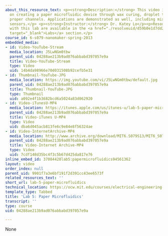 ```yaml
---
about_this_resource_text: <p><strong>Description:</strong> This video is a tutorial
  on creating a paper microfluidic device through wax curing, droplet test, and choosing
  proper channels. Applications are demonstrated as well, including mixing and chemical
  sensors.</p> <p><strong>Instructor:</strong> Dr. Katey Lo</p><p>Resources associated
  with this lab are available in the <a href="./resolveuid/d59b0e1d7dd266596386617fda458ad0#5"
  target="_blank">Labs</a> section.</p>
course_id: 6-s079-nanomaker-spring-2013
embedded_media:
- id: Video-YouTube-Stream
  media_location: J5LwNGm0tbw
  parent_uid: 04288ae213b9ad076abbabd397057e9a
  title: Video-YouTube-Stream
  type: Video
  uid: 14b4da98966e70d031508b92cefb5e31
- id: Thumbnail-YouTube-JPG
  media_location: https://img.youtube.com/vi/J5LwNGm0tbw/default.jpg
  parent_uid: 04288ae213b9ad076abbabd397057e9a
  title: Thumbnail-YouTube-JPG
  type: Thumbnail
  uid: a092e4f1b3682bcd6a5024a83d062920
- id: Video-iTunesU-MP4
  media_location: https://itunes.apple.com/us/itunes-u/lab-5-paper-microfluidics/id709651181?i=167927910
  parent_uid: 04288ae213b9ad076abbabd397057e9a
  title: Video-iTunes U-MP4
  type: Video
  uid: dba6d045acb813fe6c9e84e8f56324ae
- id: Video-InternetArchive-MP4
  media_location: http://www.archive.org/download/MIT6.S079S13/MIT6_S079S13_lab05_300k.mp4
  parent_uid: 04288ae213b9ad076abbabd397057e9a
  title: Video-Internet Archive-MP4
  type: Video
  uid: 7cdf148d35bc4f3c5b67d425da817e76
inline_embed_id: 37084428lab5:papermicrofluidics94561362
layout: video
order_index: null
parent_uid: 9901f7a3e6bf191f2d391cc43ee6573f
related_resources_text: ''
short_url: lab-5-paper-microfluidics
technical_location: https://ocw.mit.edu/courses/electrical-engineering-and-computer-science/6-s079-nanomaker-spring-2013/videos/lab-5-paper-microfluidics
template_type: Tabbed
title: 'Lab 5: Paper Microfluidics'
transcript: ''
type: course
uid: 04288ae213b9ad076abbabd397057e9a

---
```

None